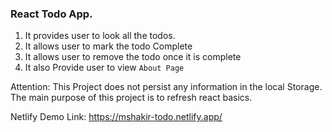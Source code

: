 ### React Todo App.
1. It provides user to look all the todos.
2. It allows user to mark the todo Complete
3. It allows user to remove the todo once it is complete
4. It also Provide user to view ```About Page```

Attention: This Project does not persist any information in the local Storage. The main purpose of this project is to refresh react basics.

Netlify Demo Link: https://mshakir-todo.netlify.app/